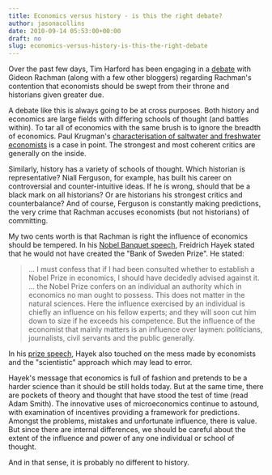 ```yaml
---
title: Economics versus history - is this the right debate?
author: jasonacollins
date: 2010-09-14 05:53:00+00:00
draft: no
slug: economics-versus-history-is-this-the-right-debate
---
```


Over the past few days, Tim Harford has been engaging in a [debate](http://timharford.com/2010/09/models-tell-us-more-than-hindsight/) with Gideon Rachman (along with a few other bloggers) regarding Rachman's contention that economists should be swept from their throne and historians given greater due.

A debate like this is always going to be at cross purposes. Both history and economics are large fields with differing schools of thought (and battles within). To tar all of economics with the same brush is to ignore the breadth of economics. Paul Krugman's [characterisation of saltwater and freshwater economists](http://www.nytimes.com/2009/09/06/magazine/06Economic-t.html?_r=1) is a case in point. The strongest and most coherent critics are generally on the inside.

Similarly, history has a variety of schools of thought. Which historian is representative? Niall Ferguson, for example, has built his career on controversial and counter-intuitive ideas. If he is wrong, should that be a black mark on all historians? Or are historians his strongest critics and counterbalance? And of course, Ferguson is constantly making predictions, the very crime that Rachman accuses economists (but not historians) of committing.

My two cents worth is that Rachman is right the influence of economics should be tempered. In his [Nobel Banquet speech](http://www.nobelprize.org/nobel_prizes/economics/laureates/1974/hayek-speech.html), Freidrich Hayek stated that he would not have created the "Bank of Sweden Prize". He stated:

>... I must confess that if I had been   consulted whether to establish a Nobel Prize in economics, I   should have decidedly advised against it. ... the Nobel Prize confers on an   individual an authority which in economics no man ought to   possess. This does not matter in the natural   sciences. Here the influence exercised by an individual is   chiefly an influence on his fellow experts; and they will soon   cut him down to size if he exceeds his competence. But the influence of the economist that   mainly matters is an influence over laymen: politicians,   journalists, civil servants and the public generally.

In his [prize speech](http://www.nobelprize.org/nobel_prizes/economics/laureates/1974/hayek-lecture.html), Hayek also touched on the mess made by economists and the "scientistic" approach which may lead to error.

Hayek's message that economics is full of fashion and pretends to be a harder science than it should be still holds today. But at the same time, there are pockets of theory and thought that have stood the test of time (read Adam Smith). The innovative uses of microeconomics continue to astound, with examination of incentives providing a framework for predictions. Amongst the problems, mistakes and unfortunate influence, there is value. But since there are internal differences, we should be careful about the extent of the influence and power of any one individual or school of thought.

And in that sense, it is probably no different to history.
